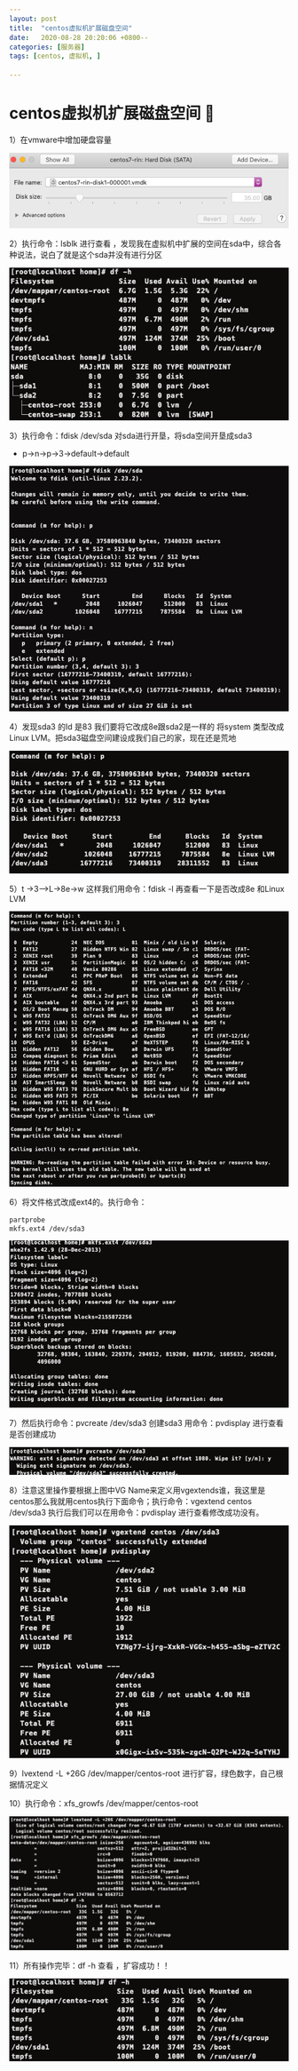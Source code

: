 ```yaml
---
layout: post
title:  "centos虚拟机扩展磁盘空间"
date:   2020-08-28 20:20:06 +0800--
categories: [服务器]
tags: [centos, 虚拟机, ]  

---
```


# centos虚拟机扩展磁盘空间 🤮

1）在vmware中增加硬盘容量

![image-20200829191749267](/assets/imgs/image-20200829191749267.png)

2）执行命令：lsblk 进行查看 ，发现我在虚拟机中扩展的空间在sda中，综合各种说法，说白了就是这个sda并没有进行分区

![image-20200829191906767](/assets/imgs/image-20200829191906767.png)

3）执行命令：fdisk /dev/sda 对sda进行开垦，将sda空间开垦成sda3

- p->n->p->3->default->default

![image-20200829192307298](/assets/imgs/image-20200829192307298.png)

4）发现sda3 的Id 是83 我们要将它改成8e跟sda2是一样的 将system 类型改成Linux LVM。把sda3磁盘空间建设成我们自己的家，现在还是荒地

![image-20200829192451388](/assets/imgs/image-20200829192451388.png)

5）t ->3-->L->8e->w 这样我们用命令：fdisk -l 再查看一下是否改成8e 和Linux LVM

![image-20200829192554618](/assets/imgs/image-20200829192554618.png)

6）将文件格式改成ext4的。执行命令：

```shell
partprobe
mkfs.ext4 /dev/sda3
```

![image-20200829192813395](/assets/imgs/image-20200829192813395.png)

7）然后执行命令：pvcreate /dev/sda3 创建sda3 用命令：pvdisplay 进行查看是否创建成功

![image-20200829192848632](/assets/imgs/image-20200829192848632.png)

8）注意这里操作要根据上图中VG Name来定义用vgextends谁，我这里是centos那么我就用centos执行下面命令；执行命令：vgextend centos /dev/sda3 执行后我们可以在用命令：pvdisplay 进行查看修改成功没有。

![image-20200829193001244](/assets/imgs/image-20200829193001244.png)

9）lvextend -L +26G /dev/mapper/centos-root 进行扩容，绿色数字，自己根据情况定义

10）执行命令：xfs_growfs /dev/mapper/centos-root

![image-20200829193031042](/assets/imgs/image-20200829193031042.png)

11）所有操作完毕：df -h 查看 ，扩容成功！！

![image-20200829193210574](/assets/imgs/image-20200829193210574.png)